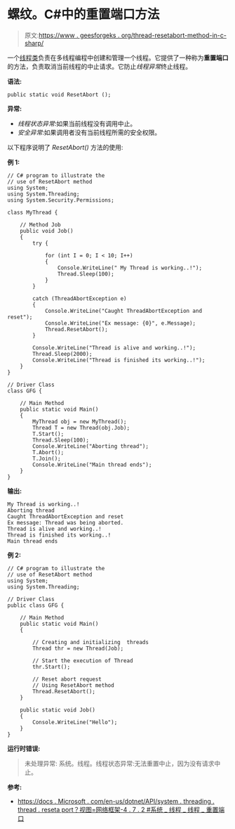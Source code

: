# 螺纹。C#中的重置端口方法

> 原文:[https://www . geesforgeks . org/thread-resetabort-method-in-c-sharp/](https://www.geeksforgeeks.org/thread-resetabort-method-in-c-sharp/)

一个[线程类](https://www.geeksforgeeks.org/thread-class-in-c/)负责在多线程编程中创建和管理一个线程。它提供了一种称为**重置端口**的方法，负责取消当前线程的中止请求。它防止*线程异常*终止线程。

**语法:**

```
public static void ResetAbort ();
```

**异常:**

*   *线程状态异常*:如果当前线程没有调用中止。
*   *安全异常*:如果调用者没有当前线程所需的安全权限。

以下程序说明了 *ResetAbort()* 方法的使用:

**例 1:**

```
// C# program to illustrate the
// use of ResetAbort method
using System;
using System.Threading;
using System.Security.Permissions;

class MyThread {

    // Method Job
    public void Job()
    {
        try {

            for (int I = 0; I < 10; I++) 
            {
                Console.WriteLine(" My Thread is working..!");
                Thread.Sleep(100);
            }
        }

        catch (ThreadAbortException e) 
        {
            Console.WriteLine("Caught ThreadAbortException and reset");
            Console.WriteLine("Ex message: {0}", e.Message);
            Thread.ResetAbort();
        }

        Console.WriteLine("Thread is alive and working..!");
        Thread.Sleep(2000);
        Console.WriteLine("Thread is finished its working..!");
    }
}

// Driver Class
class GFG {

    // Main Method
    public static void Main()
    {
        MyThread obj = new MyThread();
        Thread T = new Thread(obj.Job);
        T.Start();
        Thread.Sleep(100);
        Console.WriteLine("Aborting thread");
        T.Abort();
        T.Join();
        Console.WriteLine("Main thread ends");
    }
}
```

**输出:**

```
My Thread is working..!
Aborting thread
Caught ThreadAbortException and reset
Ex message: Thread was being aborted.
Thread is alive and working..!
Thread is finished its working..!
Main thread ends

```

**例 2:**

```
// C# program to illustrate the
// use of ResetAbort method
using System;
using System.Threading;

// Driver Class
public class GFG {

    // Main Method
    public static void Main()
    {

        // Creating and initializing  threads
        Thread thr = new Thread(Job);

        // Start the execution of Thread
        thr.Start();

        // Reset abort request
        // Using ResetAbort method
        Thread.ResetAbort();
    }

    public static void Job()
    {
        Console.WriteLine("Hello");
    }
}
```

**运行时错误:**

> 未处理异常:
> 系统。线程。线程状态异常:无法重置中止，因为没有请求中止。

**参考:**

*   [https://docs . Microsoft . com/en-us/dotnet/API/system . threading . thread . reseta port？视图=网络框架-4 . 7 . 2 #系统 _ 线程 _ 线程 _ 重置端口](https://docs.microsoft.com/en-us/dotnet/api/system.threading.thread.resetabort?view=netframework-4.7.2#System_Threading_Thread_ResetAbort)
